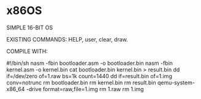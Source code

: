 # x86OS
SIMPLE 16-BIT OS

EXISTING COMMANDS: HELP, user, clear, draw.

COMPILE WITH: 

#!/bin/sh
nasm -fbin bootloader.asm -o bootloader.bin
nasm -fbin kernel.asm -o kernel.bin
cat bootloader.bin kernel.bin > result.bin
dd if=/dev/zero of=1.raw bs=1k count=1440
dd if=result.bin of=1.img conv=notrunc
rm bootloader.bin
rm kernel.bin
rm result.bin
qemu-system-x86_64 -drive format=raw,file=1.img
rm 1.raw
rm 1.img
